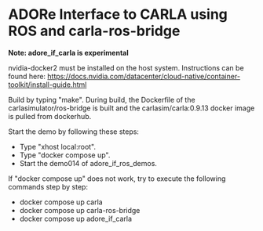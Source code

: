 <!--
********************************************************************************
* Copyright (C) 2017-2022 German Aerospace Center (DLR). 
* Eclipse ADORe, Automated Driving Open Research https://eclipse.org/adore
*
* This program and the accompanying materials are made available under the 
* terms of the Eclipse Public License 2.0 which is available at
* http://www.eclipse.org/legal/epl-2.0.
*
* SPDX-License-Identifier: EPL-2.0 
*
* Contributors: 
*   Matthias Nichting
*   Jan Lauermann 
********************************************************************************
-->
# ADORe Interface to CARLA using ROS and carla-ros-bridge

**Note: adore_if_carla is experimental**

nvidia-docker2 must be installed on the host system. Instructions can be found here: https://docs.nvidia.com/datacenter/cloud-native/container-toolkit/install-guide.html

Build by typing "make".
During build, the Dockerfile of the carlasimulator/ros-bridge is built and the carlasim/carla:0.9.13 docker image is pulled from dockerhub.

Start the demo by following these steps:
- Type "xhost local:root".
- Type "docker compose up".
- Start the demo014 of adore_if_ros_demos.

If "docker compose up" does not work, try to execute the following commands step by step:
- docker compose up carla
- docker compose up carla-ros-bridge
- docker compose up adore_if_carla
